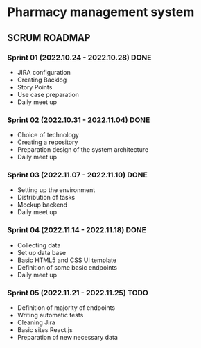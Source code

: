 # Pharmacy management system




## SCRUM ROADMAP

### Sprint 01 (2022.10.24 - 2022.10.28) DONE

- JIRA configuration
- Creating Backlog
- Story Points
- Use case preparation
- Daily meet up


### Sprint 02 (2022.10.31 - 2022.11.04) DONE

- Choice of technology
- Creating a repository
- Preparation design of the system architecture
- Daily meet up


### Sprint 03 (2022.11.07 - 2022.11.10) DONE

- Setting up the environment
- Distribution of tasks
- Mockup backend
- Daily meet up


### Sprint 04 (2022.11.14 - 2022.11.18) DONE

- Collecting data
- Set up data base
- Basic HTML5 and CSS UI template
- Definition of some basic endpoints
- Daily meet up

### Sprint 05 (2022.11.21 - 2022.11.25) TODO

- Definition of majority of endpoints
- Writing automatic tests
- Cleaning Jira
- Basic sites React.js
- Preparation of new necessary data
